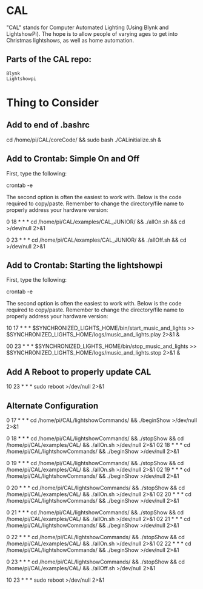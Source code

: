 # CAL 
"CAL" stands for Computer Automated Lighting (Using Blynk and LightshowPi). The hope is to allow people of varying ages to get into Christmas lightshows, as well as home automation. 

## Parts of the CAL repo:
	Blynk
	Lightshowpi


# Thing to Consider

## Add to end of .bashrc

cd /home/pi/CAL/coreCode/ && sudo bash ./CALinitialize.sh &

## Add to Crontab: Simple On and Off

First, type the following:

crontab -e

The second option is often the easiest to work with. Below is the code required to copy/paste. Remember to change the directory/file name to properly address your hardware version:

0 18 * * * cd /home/pi/CAL/examples/CAL_JUNIOR/ && ./allOn.sh && cd >/dev/null 2>&1

0 23 * * * cd /home/pi/CAL/examples/CAL_JUNIOR/ && ./allOff.sh && cd >/dev/null 2>&1

## Add to Crontab: Starting the lightshowpi

First, type the following:

crontab -e

The second option is often the easiest to work with. Below is the code required to copy/paste. Remember to change the directory/file name to properly address your hardware version:

10 17 * * * $SYNCHRONIZED_LIGHTS_HOME/bin/start_music_and_lights >> $SYNCHRONIZED_LIGHTS_HOME/logs/music_and_lights.play 2>&1 &

00 23 * * * $SYNCHRONIZED_LIGHTS_HOME/bin/stop_music_and_lights >> $SYNCHRONIZED_LIGHTS_HOME/logs/music_and_lights.stop 2>&1 &

## Add A Reboot to properly update CAL 

10 23 * * * sudo reboot >/dev/null 2>&1

## Alternate Configuration

0 17 * * * cd /home/pi/CAL/lightshowCommands/ && ./beginShow >/dev/null 2>&1

0 18 * * * cd /home/pi/CAL/lightshowCommands/ && ./stopShow && cd /home/pi/CAL/examples/CAL/ && ./allOn.sh >/dev/null 2>&1
02 18 * * * cd /home/pi/CAL/lightshowCommands/ && ./beginShow >/dev/null 2>&1

0 19 * * * cd /home/pi/CAL/lightshowCommands/ && ./stopShow && cd /home/pi/CAL/examples/CAL/ && ./allOn.sh >/dev/null 2>&1
02 19 * * * cd /home/pi/CAL/lightshowCommands/ && ./beginShow >/dev/null 2>&1

0 20 * * * cd /home/pi/CAL/lightshowCommands/ && ./stopShow && cd /home/pi/CAL/examples/CAL/ && ./allOn.sh >/dev/null 2>&1
02 20 * * * cd /home/pi/CAL/lightshowCommands/ && ./beginShow >/dev/null 2>&1

0 21 * * * cd /home/pi/CAL/lightshowCommands/ && ./stopShow && cd /home/pi/CAL/examples/CAL/ && ./allOn.sh >/dev/null 2>&1
02 21 * * * cd /home/pi/CAL/lightshowCommands/ && ./beginShow >/dev/null 2>&1

0 22 * * * cd /home/pi/CAL/lightshowCommands/ && ./stopShow && cd /home/pi/CAL/examples/CAL/ && ./allOn.sh >/dev/null 2>&1
02 22 * * * cd /home/pi/CAL/lightshowCommands/ && ./beginShow >/dev/null 2>&1

0 23 * * * cd /home/pi/CAL/lightshowCommands/ && ./stopShow && cd /home/pi/CAL/examples/CAL/ && ./allOff.sh >/dev/null 2>&1

10 23 * * * sudo reboot >/dev/null 2>&1





